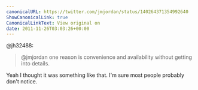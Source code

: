 ```yaml
---
canonicalURL: https://twitter.com/jmjordan/status/140264371354992640
ShowCanonicalLink: true
CanonicalLinkText: View original on
date: 2011-11-26T03:03:26+00:00
---
```

@jh32488:

> @jmjordan one reason is convenience and availability without getting into details.

Yeah I thought it was something like that. I'm sure most people probably don't notice.